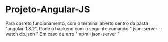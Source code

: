 # Projeto-Angular-JS

Para correto funcionamento, com o terminal aberto dentro da pasta "angular-1.8.2",
Rode o backend com o seguinte comando " json-server --watch db.json "
Em caso de erro " npm i json-server "